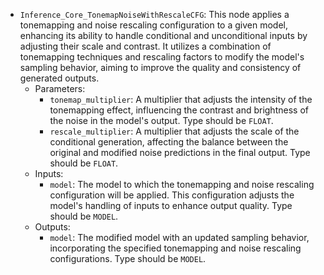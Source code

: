 - `Inference_Core_TonemapNoiseWithRescaleCFG`: This node applies a tonemapping and noise rescaling configuration to a given model, enhancing its ability to handle conditional and unconditional inputs by adjusting their scale and contrast. It utilizes a combination of tonemapping techniques and rescaling factors to modify the model's sampling behavior, aiming to improve the quality and consistency of generated outputs.
    - Parameters:
        - `tonemap_multiplier`: A multiplier that adjusts the intensity of the tonemapping effect, influencing the contrast and brightness of the noise in the model's output. Type should be `FLOAT`.
        - `rescale_multiplier`: A multiplier that adjusts the scale of the conditional generation, affecting the balance between the original and modified noise predictions in the final output. Type should be `FLOAT`.
    - Inputs:
        - `model`: The model to which the tonemapping and noise rescaling configuration will be applied. This configuration adjusts the model's handling of inputs to enhance output quality. Type should be `MODEL`.
    - Outputs:
        - `model`: The modified model with an updated sampling behavior, incorporating the specified tonemapping and noise rescaling configurations. Type should be `MODEL`.
